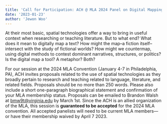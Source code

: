 ```yaml
---
title: 'Call for Participation: ACH @ MLA 2024 Panel on Digital Mapping'
date: '2023-01-23'
author: 'Jewon Woo'
---
```

At their most basic, spatial technologies offer a way to bring in useful context when researching or teaching literature. But to what end? What does it mean to digitally map a text? How might the map–a fiction itself–intersect with the study of fictional worlds? How might we countermap, using digital methods to contest dominant narratives, structures, or politics? Is the digital map a tool? A metaphor? Both?

For our session at the 2024 MLA Convention (January 4-7 in Philadelphia, PA), ACH invites proposals related to the use of spatial technologies as they broadly pertain to research and teaching related to language, literature, and related fields. Proposals should be no more than 250 words. Please also include a short one-paragraph biographical statement and confirmation of your MLA membership status. Proposals can be emailed to Brandon Walsh at <bmw9t@virginia.edu> by March 1st. Since the ACH is an allied organization of the MLA, this session is **guaranteed to be accepted** for the 2024 MLA convention. All accepted panelists will need to be current MLA members—or have their membership waived by April 7 2023.